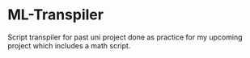 # ML-Transpiler
Script transpiler for past uni project done as practice for my upcoming project which includes a math script. 
